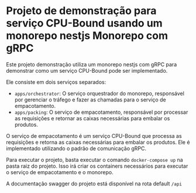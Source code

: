 # Projeto de demonstração para serviço CPU-Bound usando um monorepo nestjs Monorepo com gRPC

Este projeto demonstração utiliza um monorepo nestjs com gRPC para demonstrar como um serviço CPU-Bound pode ser implementado.

Ele consiste em dois serviços separados:

* `apps/orchestrator`: O serviço orquestrador do monorepo, responsável por gerenciar o tráfego e fazer as chamadas para o serviço de empacotamento.
* `apps/packing`: O serviço de empacotamento, responsável por processar as requisições e retornar as caixas necessárias para embalar os produtos.

O serviço de empacotamento é um serviço CPU-Bound que processa as requisições e retorna as caixas necessárias para embalar os produtos. Ele é implementado utilizando o padrão de comunicação gRPC.

Para executar o projeto, basta executar o comando `docker-compose up` na pasta raiz do projeto. Isso irá criar os containers necessários para executar o serviço de empacotamento e o monorepo.

A documentação swagger do projeto está disponível na rota default `/api`
